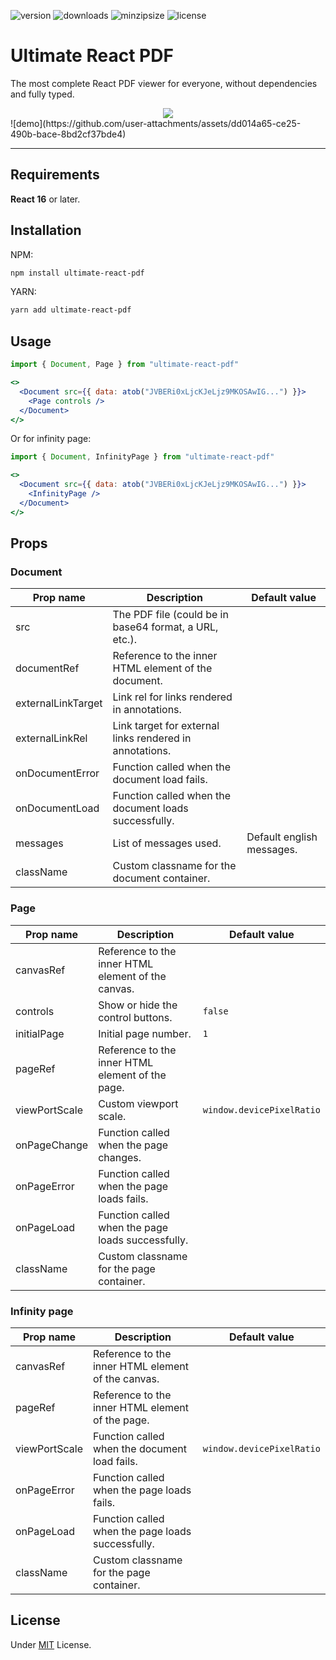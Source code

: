 ![version](https://img.shields.io/npm/v/ultimate-react-pdf/latest) ![downloads](https://img.shields.io/npm/dt/ultimate-react-pdf) ![minzipsize](https://img.shields.io/bundlephobia/minzip/ultimate-react-pdf/latest) ![license](https://img.shields.io/github/license/cecicifu/ultimate-react-pdf)

# Ultimate React PDF

The most complete React PDF viewer for everyone, without dependencies and fully typed.

<div align="center">
  <img src="https://github.com/cecicifu/ultimate-react-pdf/assets/15237067/825ff5a4-388a-4c90-b3d9-4acd5d75468b">
</div>
![demo](https://github.com/user-attachments/assets/dd014a65-ce25-490b-bace-8bd2cf37bde4)

---

## Requirements

**React 16** or later.

## Installation

NPM:

```bash
npm install ultimate-react-pdf
```

YARN:

```bash
yarn add ultimate-react-pdf
```

## Usage

```jsx
import { Document, Page } from "ultimate-react-pdf"

<>
  <Document src={{ data: atob("JVBERi0xLjcKJeLjz9MKOSAwIG...") }}>
    <Page controls />
  </Document>
</>
```

Or for infinity page:

```jsx
import { Document, InfinityPage } from "ultimate-react-pdf"

<>
  <Document src={{ data: atob("JVBERi0xLjcKJeLjz9MKOSAwIG...") }}>
    <InfinityPage />
  </Document>
</>
```

## Props

### Document

| Prop name           | Description                                                                                                                   | Default value                              |
| ------------------- | ----------------------------------------------------------------------------------------------------------------------------- | ------------------------------------------ |
| src                 | The PDF file (could be in base64 format, a URL, etc.).                                                                        |                                            |
| documentRef         | Reference to the inner HTML element of the document.                                                                          |                                            |
| externalLinkTarget  | Link rel for links rendered in annotations.                                                                                   |                                            |
| externalLinkRel     | Link target for external links rendered in annotations.                                                                       |                                            |
| onDocumentError     | Function called when the document load fails.                                                                                 |                                            |
| onDocumentLoad      | Function called when the document loads successfully.                                                                         |                                            |
| messages            | List of messages used.                                                                                                        | Default english messages.                  |
| className           | Custom classname for the document container.                                                                                  |                                            |

### Page

| Prop name           | Description                                                                                                                   | Default value                              |
| ------------------- | ----------------------------------------------------------------------------------------------------------------------------- | ------------------------------------------ |
| canvasRef           | Reference to the inner HTML element of the canvas.                                                                            |                                            |
| controls            | Show or hide the control buttons.                                                                                             | `false`                                    | 
| initialPage         | Initial page number.                                                                                                          | `1`                                        |
| pageRef             | Reference to the inner HTML element of the page.                                                                              |                                            |
| viewPortScale       | Custom viewport scale.                                                                                                        | `window.devicePixelRatio`                  |
| onPageChange        | Function called when the page changes.                                                                                        |                                            |
| onPageError         | Function called when the page loads fails.                                                                                    |                                            |
| onPageLoad          | Function called when the page loads successfully.                                                                             |                                            |
| className           | Custom classname for the page container.                                                                                      |                                            |

### Infinity page

| Prop name           | Description                                                                                                                   | Default value                              |
| ------------------- | ----------------------------------------------------------------------------------------------------------------------------- | ------------------------------------------ |
| canvasRef           | Reference to the inner HTML element of the canvas.                                                                            |                                            |
| pageRef             | Reference to the inner HTML element of the page.                                                                              |                                            |
| viewPortScale       | Function called when the document load fails.                                                                                 | `window.devicePixelRatio`                  |
| onPageError         | Function called when the page loads fails.                                                                                    |                                            |
| onPageLoad          | Function called when the page loads successfully.                                                                             |                                            |
| className           | Custom classname for the page container.                                                                                      |                                            |

## License

Under [MIT](https://github.com/cecicifu/ultimate-react-pdf/blob/main/LICENSE) License.
